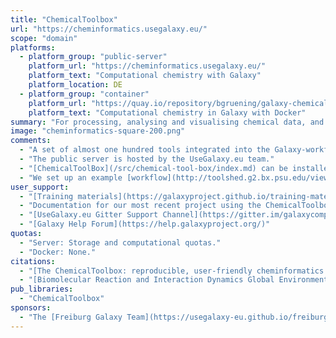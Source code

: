 ```yaml
---
title: "ChemicalToolbox"
url: "https://cheminformatics.usegalaxy.eu/"
scope: "domain"
platforms:
  - platform_group: "public-server"
    platform_url: "https://cheminformatics.usegalaxy.eu/"
    platform_text: "Computational chemistry with Galaxy"
    platform_location: DE
  - platform_group: "container"
    platform_url: "https://quay.io/repository/bgruening/galaxy-chemicaltoolbox"
    platform_text: "Computational chemistry in Galaxy with Docker"
summary: "For processing, analysing and visualising chemical data, and performing molecular simulations."
image: "cheminformatics-square-200.png"
comments:
  - "A set of almost one hundred tools integrated into the Galaxy-workflow-management system to enable researchers easy-to-use, reproducible, and transparent access to cheminformatics libraries and drug discovery tools. It includes standard applications for similarity and substructure searches, clustering of compounds, prediction of properties and descriptors, filtering, and many other tools that range from drug-likeness classification to fragmentation and fragment-merging. By combinating the various tools many more powerful applications can be designed."
  - "The public server is hosted by the UseGalaxy.eu team."
  - "[ChemicalToolBox](/src/chemical-tool-box/index.md) can be installed locally from the toolshed by means of a metapackage containing all other dependencies, e.g. chemfp, openbabel, osra, confab, rdkit. See the [ChemicalToolBox ToolShed repository](http://toolshed.g2.bx.psu.edu/view/bgruening/chemicaltoolbox)."
  - "We set up an example [workflow](http://toolshed.g2.bx.psu.edu/view/bgruening/chemicaltoolbox_merging_chemical_databases_workflow) to for the preparation of a large compound library by merging of chemical databases. This workflow is part of case study demonstrating the capability of the chemicaltoolbox. For further information please have a look at the [chemicaltoolbox ](https://github.com/bgruening/galaxytools/tree/master/chemicaltoolbox)."
user_support:
  - "[Training materials](https://galaxyproject.github.io/training-material/topics/computational-chemistry)"
  - "Documentation for our most recent project using the ChemicalToolbox, [Virtual screening of the SARS-CoV-2 main protease](https://covid19.galaxyproject.org/cheminformatics)."
  - "[UseGalaxy.eu Gitter Support Channel](https://gitter.im/galaxycomputationalchemistry/Lobby)"
  - "[Galaxy Help Forum](https://help.galaxyproject.org/)"
quotas:
  - "Server: Storage and computational quotas."
  - "Docker: None."
citations:
  - "[The ChemicalToolbox: reproducible, user-friendly cheminformatics analysis on the Galaxy platform](https://doi.org/10.1186/s13321-020-00442-7), Simon A. Bray, Xavier Lucas, Anup Kumar & Björn A. Grüning. *Journal of Cheminformatics*, volume 12, Article number: 40 (2020)"
  - "[Biomolecular Reaction and Interaction Dynamics Global Environment (BRIDGE)](https://doi.org/10.1093/bioinformatics/btz107), Tharindu Senapathi, Simon Bray, Christopher B Barnett, Björn Grüning & Kevin J Naidoo *Bioinformatics*, Volume 35, Issue 18, Pages 3508–3509"
pub_libraries:
  - "ChemicalToolbox"
sponsors:
  - "The [Freiburg Galaxy Team](https://usegalaxy-eu.github.io/freiburg/) but also collectively by groups and individuals from across Europe"
---
```

